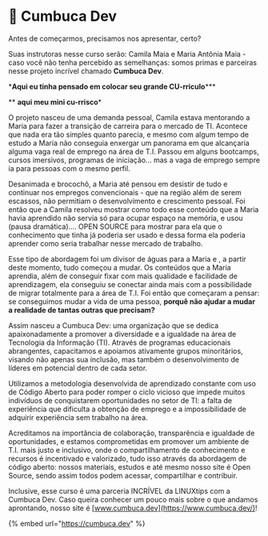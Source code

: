 # 🥥 Cumbuca Dev

Antes de começarmos, precisamos nos apresentar, certo?

Suas instrutoras nesse curso serão: Camila Maia e Maria Antônia Maia - caso você não tenha percebido as semelhanças: somos primas e parceiras nesse projeto incrível chamado **Cumbuca Dev**.

\***Aqui eu tinha pensado em colocar seu grande CU-rriculo**\*\*\*



\*\* **aqui meu mini cu-rrisco**\*



O projeto nasceu de uma demanda pessoal, Camila estava mentorando a Maria para fazer a transição de carreira para o mercado de TI. Acontece que nada era tão simples quanto parecia, e mesmo com algum tempo de estudo a Maria não conseguia enxergar um panorama em que alcançaria alguma vaga real de emprego na área de T.I. Passou em alguns bootcamps, cursos imersivos, programas de iniciação... mas a vaga de emprego sempre ia para pessoas com o mesmo perfil.&#x20;



Desanimada e brocochô, a Maria até pensou em desistir de tudo e continuar nos empregos convencionais - que na região além de serem escassos, não permitiam o desenvolvimento e crescimento pessoal. Foi então que a Camila resolveu mostrar como todo esse conteúdo que a Maria havia aprendido não servia só para ocupar espaço na memória, e usou (pausa dramática).... OPEN SOURCE para mostrar para ela que o conhecimento que tinha já poderia ser usado e dessa forma ela poderia aprender como seria trabalhar nesse mercado de trabalho. &#x20;



Esse tipo de abordagem foi um divisor de águas para a Maria e , a partir deste momento, tudo começou a mudar. Os conteúdos que a Maria aprendia, além de conseguir fixar com mais qualidade e facilidade de aprendizagem, ela conseguiu se conectar ainda mais com a possibilidade de migrar totalmente para a área de T.I. Foi então que começaram a pensar: se conseguimos mudar a vida de uma pessoa, **porquê não ajudar a mudar a realidade de tantas outras que precisam?**



Assim nasceu a Cumbuca Dev: uma organização que se dedica apaixonadamente a promover a diversidade e a igualdade na área de Tecnologia da Informação (TI). Através de programas educacionais abrangentes, capacitamos e apoiamos ativamente grupos minoritários, visando não apenas sua inclusão, mas também o desenvolvimento de líderes em potencial dentro de cada setor.&#x20;



Utilizamos a metodologia desenvolvida de aprendizado constante com uso de Código Aberto para poder romper o ciclo vicioso que impede muitos indivíduos de conquistarem oportunidades no setor de TI: a falta de experiência que dificulta a obtenção de emprego e a impossibilidade de adquirir experiência sem trabalho na área.



Acreditamos na importância de colaboração, transparência e igualdade de oportunidades, e estamos comprometidas em promover um ambiente de T.I. mais justo e inclusivo, onde o compartilhamento de conhecimento e recursos é incentivado e valorizado, tudo isso através da abordagem de código aberto: nossos materiais, estudos e até mesmo nosso site é Open Source, sendo assim todos podem acessar, compartilhar e contribuir.&#x20;



Inclusive, esse curso é uma parceria INCRÍVEL da LINUXtips com a Cumbuca Dev. Caso queira conhecer um pouco mais sobre o que andamos aprontando, nosso site é [www.cumbuca.dev](https://www.cumbuca.dev/)!



{% embed url="https://cumbuca.dev" %}
